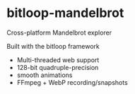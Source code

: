 # bitloop-mandelbrot
Cross-platform Mandelbrot explorer

Built with the bitloop framework

- Multi-threaded web support
- 128-bit quadruple-precision
- smooth animations
- FFmpeg + WebP recording/snapshots
